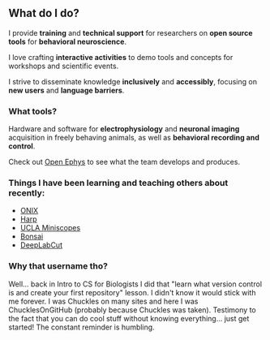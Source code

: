 ## What do I do?
I provide **training** and **technical support** for researchers on **open source tools** for **behavioral neuroscience**.

I love crafting **interactive activities** to demo tools and concepts for workshops and scientific events.

I strive to disseminate knowledge **inclusively** and **accessibly**, focusing on **new users** and **language barriers**.

### What tools?
Hardware and software for **electrophysiology** and **neuronal imaging** acquisition in freely behaving animals, as well as **behavioral recording and control**.

Check out [Open Ephys](https://open-ephys.org) to see what the team develops and produces.

### Things I have been learning and teaching others about recently:
- [ONIX](https://open-ephys.github.io/onix-docs)
- [Harp](https://harp-tech.org/)
- [UCLA Miniscopes](http://miniscope.org/)
- [Bonsai](https://bonsai-rx.org/)
- [DeepLabCut](https://deeplabcut.github.io/DeepLabCut/README.html)

### Why that username tho?
Well... back in Intro to CS for Biologists I did that "learn what version control is and create your first repository" lesson. I didn't know it would stick with me forever. I was Chuckles on many sites and here I was ChucklesOnGitHub (probably because Chuckles was taken). Testimony to the fact that you can do cool stuff without knowing everything... just get started! The constant reminder is humbling.

<!--
**ChucklesOnGitHub/ChucklesOnGitHub** is a ✨ _special_ ✨ repository because its `README.md` (this file) appears on your GitHub profile.

Here are some ideas to get you started:

- 🔭 I’m currently working on ...
- 🌱 I’m currently learning ...
- 👯 I’m looking to collaborate on ...
- 🤔 I’m looking for help with ...
- 💬 Ask me about ...
- 📫 How to reach me: ...
- 😄 Pronouns: ...
- ⚡ Fun fact: ...
-->

